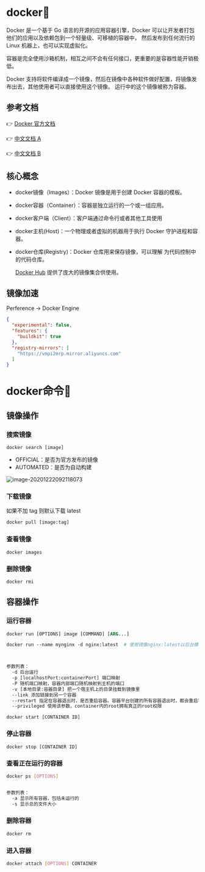 # docker🐳

Docker 是一个基于 Go 语言的开源的应用容器引擎，Docker 可以让开发者打包他们的应用以及依赖包到一个轻量级、可移植的容器中， 然后发布到任何流行的 Linux 机器上，也可以实现虚拟化。

容器是完全使用沙箱机制，相互之间不会有任何接口，更重要的是容器性能开销极低。

Docker 支持将软件编译成一个镜像，然后在镜像中各种软件做好配置，将镜像发布出去，其他使用者可以直接使用这个镜像。 运行中的这个镜像被称为容器。



## 参考文档

👉 [Docker 官方文档](https://docs.docker.com/)

👉 [中文文档  A](https://docker-doc.readthedocs.io/zh_CN/latest/installation/ubuntulinux.html)

👉 [中文文档  B](http://www.dockerinfo.net/document)



## 核心概念

- docker镜像（Images）：Docker 镜像是用于创建 Docker 容器的模板。 

- docker容器（Container）：容器是独立运行的一个或一组应用。 

- docker客户端（Client）：客户端通过命令行或者其他工具使用

- docker主机(Host)：一个物理或者虚拟的机器用于执行 Docker 守护进程和容器。 

- docker仓库(Registry)：Docker 仓库用来保存镜像，可以理解 为代码控制中的代码仓库。

  [Docker Hub](https://hub.docker.com) 提供了庞大的镜像集合供使用。



## 镜像加速

Perference -> Docker Engine

```json
{
  "experimental": false,
  "features": {
    "buildkit": true
  },
  "registry-mirrors": [
    "https://vmpi2mrp.mirror.aliyuncs.com"
  ]
}
```



# docker命令🐳

## 镜像操作

### 搜索镜像

```
docker search [image]
```



- OFFICIAL：是否为官方发布的镜像
- AUTOMATED：是否为自动构建

![image-20201222092118073](http://store.secretcamp.cn/uPic/image-2020122209211807320201222092118160860007879B7i879B7i8.png)





### 下载镜像

如果不加 tag 则默认下载 latest

```dockerfile
docker pull [image:tag]
```



### 查看镜像

```
docker images
```





### 删除镜像

```
docker rmi
```





## 容器操作

### 运行容器

```dockerfile
docker run [OPTIONS] image [COMMAND] [ARG...]

docker run --name mynginx -d nginx:latest  # 使用镜像nginx:latest以后台模式启动一个容器，命名为mynginx



参数列表：
  -d 后台运行
  -p [localhostPort:containerPort] 端口映射 
  -P 随机端口映射，容器内部端口随机映射到主机的端口
  -v [本地目录:容器目录] 把一个宿主机上的目录挂载到镜像里
  --link 添加链接到另一个容器
  --restart 指定在容器退出时，是否重启容器。容器平台创建的所有容器退出时，都会重启容器，所以本参数不需要特别指定
  --privileged 使用该参数，container内的root拥有真正的root权限
```







```
docker start [CONTAINER ID]
```



### 停止容器

```
docker stop [CONTAINER ID]
```



### 查看正在运行的容器

```sh
docker ps [OPTIONS]


参数列表：
  -a 显示所有容器，包括未运行的
  -s 显示总的文件大小
```



### 删除容器

```sh
docker rm
```





### 进入容器

```sh
docker attach [OPTIONS] CONTAINER
```

